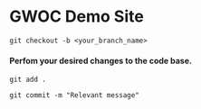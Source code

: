 # GWOC Demo Site

`git checkout -b <your_branch_name>`

#### Perfom your desired changes to the code base.

`git add .`

`git commit -m "Relevant message"`
 